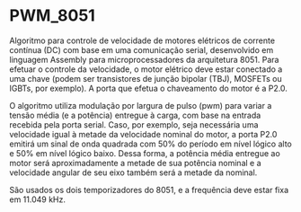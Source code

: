# PWM_8051

Algoritmo para controle de velocidade de motores elétricos de corrente contínua (DC) com base em uma comunicação serial, desenvolvido em linguagem Assembly para microprocessadores da arquitetura 8051. Para efetuar o controle da velocidade, o motor elétrico deve estar conectado a uma chave (podem ser transistores de junção bipolar (TBJ), MOSFETs ou IGBTs, por exemplo). A porta que efetua o chaveamento do motor é a P2.0. 

O algoritmo utiliza modulação por largura de pulso (pwm) para variar a tensão média (e a potência) entregue à carga, com base na entrada recebida pela porta serial. Caso, por exemplo, seja necessária uma velocidade igual à metade da velocidade nominal do motor, a porta P2.0 emitirá um sinal de onda quadrada com 50% do período em nível lógico alto e 50% em nível lógico baixo. Dessa forma, a potência média entregue ao motor será aproximadamente a metade de sua potência nominal e a velocidade angular de seu eixo também será a metade da nominal.

São usados os dois temporizadores do 8051, e a frequência deve estar fixa em 11.049 kHz.

